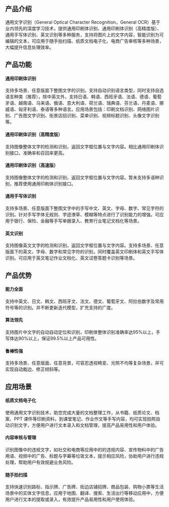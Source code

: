 ## 产品介绍
通用文字识别（General Optical Character Recognition，General OCR）基于业内领先的深度学习技术，提供通用印刷体识别、通用印刷体识别（高精度版）、通用手写体识别、英文识别等多种服务，支持将图片上的文字内容，智能识别为可编辑的文本，可应用于随手拍扫描、纸质文档电子化、电商广告审核等多种场景，大幅提升信息处理效率。

## 产品功能
#### 通用印刷体识别
支持多场景、任意版面下整图文字的识别。支持自动识别语言类型，同时支持自选语言种类（推荐），除中英文外，支持日语、韩语、西班牙语、法语、德语、葡萄牙语、越南语、马来语、俄语、意大利语、荷兰语、瑞典语、芬兰语、丹麦语、挪威语、匈牙利语、泰语等多种语言。应用场景包括：印刷文档识别、网络图片识别、广告图文字识别、街景店招识别、菜单识别、视频标题识别、头像文字识别等。

#### 通用印刷体识别（高精度版）

支持图像整体文字的检测和识别，返回文字框位置与文字内容。相比通用印刷体识别接口，准确率和召回率更高。

#### 通用印刷体识别（高速版）

支持图像整体文字的检测和识别，返回文字框位置与文字内容。暂未支持多语种识别，推荐使用通用印刷体识别接口。

#### 通用手写体识别

支持多场景、任意版面下整图文字中的手写中文、英文、字母、数字、常见字符的识别。针对手写字体无规则、字迹潦草、模糊等特点进行了识别能力的增强。可应用于银行、保险、金融等手写单据录入、教育行业笔记文档化等场景。

#### 英文识别

支持图像英文文字的检测和识别，返回文字框位置与文字内容。支持多场景、任意版面下的英文、字母、数字和常见字符的识别，同时覆盖英文印刷体和英文手写体识别。可应用于英文笔记作业文档化、英文试卷答题卡识别等场景。

## 产品优势
#### 能力全面
支持中英文、日文、韩文、西班牙文、法文、德文、葡萄牙文、阿拉伯数字及常用符号等的识别。并不断更新迭代模型，扩充支持的广度。

#### 算法领先
支持图片中文字的自动自动定位和识别，印刷体整体识别准确率达95%以上，手写体达90%以上，保证99.5%以上产品可用性。

#### 鲁棒性强
支持多场景、任意版面、任意背景，可容忍透视畸变、光照不均等复杂场景，并可实现自动裁边、修正倾斜等。

## 应用场景
#### 纸质文档电子化
使用通用文字识别技术，助您完成大量的文档整理工作，从书籍、纸质论文、档案、PPT 课件等印刷资料，到课堂笔记、作业作文等手写内容，均可实现拍照自动识别文字，方便用户进行文本录入和文档管理，提高产品易用性和用户体验。

#### 内容审核与管理
识别图像中的违规文字，如社交和电商等应用中的的违规内容、宣传物料中的广告用语、视频中的广告、标题与字幕等垃圾文本，提示相应风险，协助用户进行违规处理，帮助用户有效规避业务风险。

#### 随手拍扫描
支持快速识别路标、指示牌、广告牌、街边店铺招牌、商品包装、购物小票等生活场景中的实体文字信息，应用于地图、翻译、搜索、生活出行等移动应用中，方便用户进行文本的提取或录入，有效提升产品易用性和用户使用体验。


